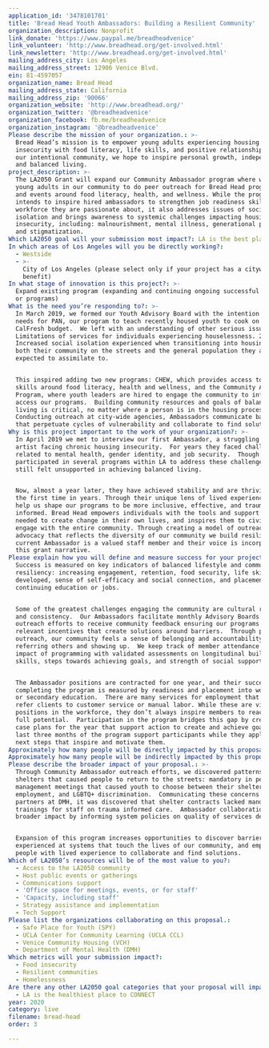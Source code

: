 ```yaml
---
application_id: '3478101701'
title: 'Bread Head Youth Ambassadors: Building a Resilient Community'
organization_description: Nonprofit
link_donate: 'https://www.paypal.me/breadheadvenice'
link_volunteer: 'http://www.breadhead.org/get-involved.html'
link_newsletter: 'http://www.breadhead.org/get-involved.html'
mailing_address_city: Los Angeles
mailing_address_street: 12906 Venice Blvd.
ein: 81-4597057
organization_name: Bread Head
mailing_address_state: California
mailing_address_zip: '90066'
organization_website: 'http://www.breadhead.org/'
organization_twitter: '@breadheadvenice'
organization_facebook: fb.me/breadheadvenice
organization_instagram: '@breadheadvenice'
Please describe the mission of your organization.: >-
  Bread Head’s mission is to empower young adults experiencing housing
  insecurity with food literacy, life skills, and positive relationships.  With
  our intentional community, we hope to inspire personal growth, independence,
  and balanced living.
project_description: >-
  The LA2050 Grant will expand our Community Ambassador program where we hire
  young adults in our community to do peer outreach for Bread Head programming
  and events around food literacy, health, and wellness. While the program
  intends to inspire hired ambassadors to strengthen job readiness skills in a
  workforce they are passionate about, it also addresses issues of social
  isolation and brings awareness to systemic challenges impacting housing
  insecurity, including: malnourishment, mental illness, generational poverty,
  and stigmatization.
Which LA2050 goal will your submission most impact?: LA is the best place to LIVE
In which areas of Los Angeles will you be directly working?:
  - Westside
  - >-
    City of Los Angeles (please select only if your project has a citywide
    benefit)
In what stage of innovation is this project?: >-
  Expand existing program (expanding and continuing ongoing successful projects
  or programs)
What is the need you’re responding to?: >-
  In March 2019, we formed our Youth Advisory Board with the intention to gauge
  needs for PAN, our program to teach recently housed youth to cook on a
  CalFresh budget.  We left with an understanding of other serious issues: 1)
  Limitations of services for individuals experiencing houselessness. 2)
  Increased social isolation experienced when transitioning into housing, from
  both their community on the streets and the general population they are
  expected to assimilate to.


  This inspired adding two new programs: CHEW, which provides access to life
  skills around food literacy, health and wellness, and the Community Ambassador
  Program, where youth leaders are hired to engage the community to inform and
  access our programs.  Building community resources and goals of balanced
  living is critical, no matter where a person is in the housing process. 
  Conducting outreach at city-wide agencies, Ambassadors communicate barriers
  that perpetuate cycles of vulnerability and collaborate to find solutions.
Why is this project important to the work of your organization?: >-
  In April 2019 we met to interview our first Ambassador, a struggling young
  artist facing chronic housing insecurity.  For years they faced challenges
  related to mental health, gender identity, and job security.  Though they had
  participated in several programs within LA to address these challenges, they
  still felt unsupported in achieving balanced living. 


  Now, almost a year later, they have achieved stability and are thriving for
  the first time in years. Through their unique lens of lived experience, they
  help us shape our programs to be more inclusive, effective, and trauma
  informed. Bread Head empowers individuals with the tools and support systems
  needed to create change in their own lives, and inspires them to civically
  engage with the entire community. Through creating a model of outreach and
  advocacy that reflects the diversity of our community we build resiliency. Our
  current Ambassador is a valued staff member and their voice is incorporated in
  this grant narrative.
Please explain how you will define and measure success for your project.: >-
  Success is measured on key indicators of balanced lifestyle and community
  resiliency: increasing engagement, retention, food security, life skills
  developed, sense of self-efficacy and social connection, and placement into
  continuing education or jobs.


  Some of the greatest challenges engaging the community are cultural relevance
  and consistency.  Our Ambassadors facilitate monthly Advisory Boards and
  outreach efforts to receive community feedback ensuring our programs remain
  relevant incentives that create solutions around barriers.  Through peer lead
  outreach, our community feels a sense of belonging and accountability to keep
  referring others and showing up.  We keep track of member attendance and
  impact of programming with validated assessments on longitudinal building of
  skills, steps towards achieving goals, and strength of social support.


  The Ambassador positions are contracted for one year, and their success in
  completing the program is measured by readiness and placement into workforce
  or secondary education.  There are many services for employment that typically
  refer clients to customer service or manual labor. While these are vital
  positions in the workforce, they don’t always inspire members to reach their
  full potential.  Participation in the program bridges this gap by creating
  case plans for the year that support action to create and achieve goals.  The
  last three months of the program support participants while they apply for
  next steps that inspire and motivate them.
Approximately how many people will be directly impacted by this proposal?: '500'
Approximately how many people will be indirectly impacted by this proposal?: '2000'
Please describe the broader impact of your proposal.: >-
  Through Community Ambassador outreach efforts, we discovered patterns at
  shelters that caused people to return to the streets: mandatory in person case
  management meetings that caused youth to choose between their shelter bed or
  employment, and LGBTQ+ discrimination.  Communicating these concerns to our
  partners at DMH, it was discovered that shelter contracts lacked mandatory
  trainings for staff on trauma informed care.  Ambassador collaboration creates
  broader impact by informing system policies on quality of services delivered.


  Expansion of this program increases opportunities to discover barriers
  experienced at systems that touch the lives of our community, and empowers
  people with lived experience to collaborate and find solutions.
Which of LA2050’s resources will be of the most value to you?:
  - Access to the LA2050 community
  - Host public events or gatherings
  - Communications support
  - 'Office space for meetings, events, or for staff'
  - 'Capacity, including staff'
  - Strategy assistance and implementation
  - Tech Support
Please list the organizations collaborating on this proposal.:
  - Safe Place for Youth (SPY)
  - UCLA Center for Community Learning (UCLA CCL)
  - Venice Community Housing (VCH)
  - Department of Mental Health (DMH)
Which metrics will your submission impact?:
  - Food insecurity
  - Resilient communities
  - Homelessness
Are there any other LA2050 goal categories that your proposal will impact?:
  - LA is the healthiest place to CONNECT
year: 2020
category: live
filename: bread-head
order: 3

---
```

